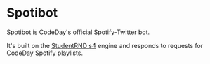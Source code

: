 # Spotibot

Spotibot is CodeDay's official Spotify-Twitter bot.

It's built on the [StudentRND s4](http://git.io/s4)
engine and responds to requests for CodeDay Spotify
playlists.
